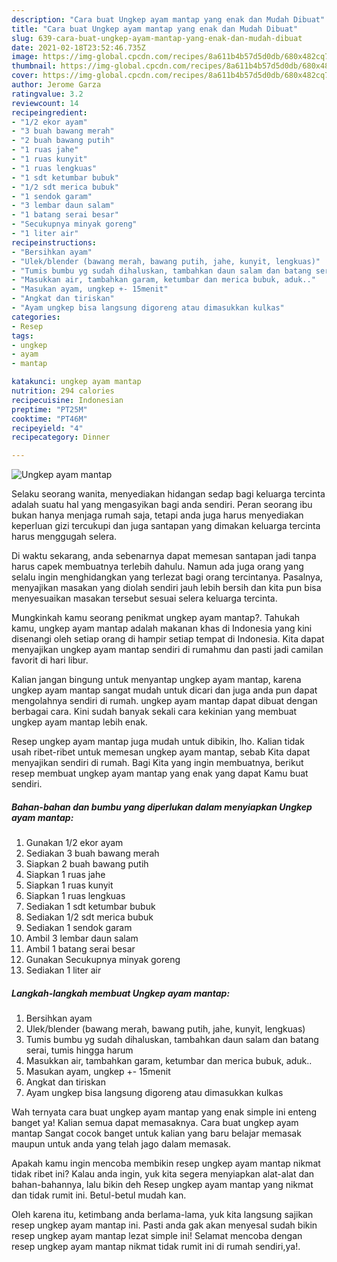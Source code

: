 ```yaml
---
description: "Cara buat Ungkep ayam mantap yang enak dan Mudah Dibuat"
title: "Cara buat Ungkep ayam mantap yang enak dan Mudah Dibuat"
slug: 639-cara-buat-ungkep-ayam-mantap-yang-enak-dan-mudah-dibuat
date: 2021-02-18T23:52:46.735Z
image: https://img-global.cpcdn.com/recipes/8a611b4b57d5d0db/680x482cq70/ungkep-ayam-mantap-foto-resep-utama.jpg
thumbnail: https://img-global.cpcdn.com/recipes/8a611b4b57d5d0db/680x482cq70/ungkep-ayam-mantap-foto-resep-utama.jpg
cover: https://img-global.cpcdn.com/recipes/8a611b4b57d5d0db/680x482cq70/ungkep-ayam-mantap-foto-resep-utama.jpg
author: Jerome Garza
ratingvalue: 3.2
reviewcount: 14
recipeingredient:
- "1/2 ekor ayam"
- "3 buah bawang merah"
- "2 buah bawang putih"
- "1 ruas jahe"
- "1 ruas kunyit"
- "1 ruas lengkuas"
- "1 sdt ketumbar bubuk"
- "1/2 sdt merica bubuk"
- "1 sendok garam"
- "3 lembar daun salam"
- "1 batang serai besar"
- "Secukupnya minyak goreng"
- "1 liter air"
recipeinstructions:
- "Bersihkan ayam"
- "Ulek/blender (bawang merah, bawang putih, jahe, kunyit, lengkuas)"
- "Tumis bumbu yg sudah dihaluskan, tambahkan daun salam dan batang serai, tumis hingga harum"
- "Masukkan air, tambahkan garam, ketumbar dan merica bubuk, aduk.."
- "Masukan ayam, ungkep +- 15menit"
- "Angkat dan tiriskan"
- "Ayam ungkep bisa langsung digoreng atau dimasukkan kulkas"
categories:
- Resep
tags:
- ungkep
- ayam
- mantap

katakunci: ungkep ayam mantap 
nutrition: 294 calories
recipecuisine: Indonesian
preptime: "PT25M"
cooktime: "PT46M"
recipeyield: "4"
recipecategory: Dinner

---
```



![Ungkep ayam mantap](https://img-global.cpcdn.com/recipes/8a611b4b57d5d0db/680x482cq70/ungkep-ayam-mantap-foto-resep-utama.jpg)

Selaku seorang wanita, menyediakan hidangan sedap bagi keluarga tercinta adalah suatu hal yang mengasyikan bagi anda sendiri. Peran seorang ibu bukan hanya menjaga rumah saja, tetapi anda juga harus menyediakan keperluan gizi tercukupi dan juga santapan yang dimakan keluarga tercinta harus menggugah selera.

Di waktu  sekarang, anda sebenarnya dapat memesan santapan jadi tanpa harus capek membuatnya terlebih dahulu. Namun ada juga orang yang selalu ingin menghidangkan yang terlezat bagi orang tercintanya. Pasalnya, menyajikan masakan yang diolah sendiri jauh lebih bersih dan kita pun bisa menyesuaikan masakan tersebut sesuai selera keluarga tercinta. 



Mungkinkah kamu seorang penikmat ungkep ayam mantap?. Tahukah kamu, ungkep ayam mantap adalah makanan khas di Indonesia yang kini disenangi oleh setiap orang di hampir setiap tempat di Indonesia. Kita dapat menyajikan ungkep ayam mantap sendiri di rumahmu dan pasti jadi camilan favorit di hari libur.

Kalian jangan bingung untuk menyantap ungkep ayam mantap, karena ungkep ayam mantap sangat mudah untuk dicari dan juga anda pun dapat mengolahnya sendiri di rumah. ungkep ayam mantap dapat dibuat dengan berbagai cara. Kini sudah banyak sekali cara kekinian yang membuat ungkep ayam mantap lebih enak.

Resep ungkep ayam mantap juga mudah untuk dibikin, lho. Kalian tidak usah ribet-ribet untuk memesan ungkep ayam mantap, sebab Kita dapat menyajikan sendiri di rumah. Bagi Kita yang ingin membuatnya, berikut resep membuat ungkep ayam mantap yang enak yang dapat Kamu buat sendiri.

<!--inarticleads1-->

##### Bahan-bahan dan bumbu yang diperlukan dalam menyiapkan Ungkep ayam mantap:

1. Gunakan 1/2 ekor ayam
1. Sediakan 3 buah bawang merah
1. Siapkan 2 buah bawang putih
1. Siapkan 1 ruas jahe
1. Siapkan 1 ruas kunyit
1. Siapkan 1 ruas lengkuas
1. Sediakan 1 sdt ketumbar bubuk
1. Sediakan 1/2 sdt merica bubuk
1. Sediakan 1 sendok garam
1. Ambil 3 lembar daun salam
1. Ambil 1 batang serai besar
1. Gunakan Secukupnya minyak goreng
1. Sediakan 1 liter air




<!--inarticleads2-->

##### Langkah-langkah membuat Ungkep ayam mantap:

1. Bersihkan ayam
1. Ulek/blender (bawang merah, bawang putih, jahe, kunyit, lengkuas)
1. Tumis bumbu yg sudah dihaluskan, tambahkan daun salam dan batang serai, tumis hingga harum
1. Masukkan air, tambahkan garam, ketumbar dan merica bubuk, aduk..
1. Masukan ayam, ungkep +- 15menit
1. Angkat dan tiriskan
1. Ayam ungkep bisa langsung digoreng atau dimasukkan kulkas




Wah ternyata cara buat ungkep ayam mantap yang enak simple ini enteng banget ya! Kalian semua dapat memasaknya. Cara buat ungkep ayam mantap Sangat cocok banget untuk kalian yang baru belajar memasak maupun untuk anda yang telah jago dalam memasak.

Apakah kamu ingin mencoba membikin resep ungkep ayam mantap nikmat tidak ribet ini? Kalau anda ingin, yuk kita segera menyiapkan alat-alat dan bahan-bahannya, lalu bikin deh Resep ungkep ayam mantap yang nikmat dan tidak rumit ini. Betul-betul mudah kan. 

Oleh karena itu, ketimbang anda berlama-lama, yuk kita langsung sajikan resep ungkep ayam mantap ini. Pasti anda gak akan menyesal sudah bikin resep ungkep ayam mantap lezat simple ini! Selamat mencoba dengan resep ungkep ayam mantap nikmat tidak rumit ini di rumah sendiri,ya!.

